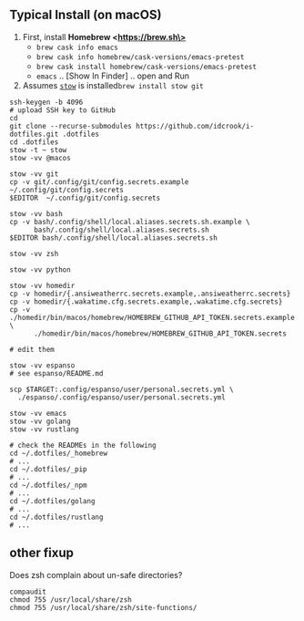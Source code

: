 Typical Install (on macOS)
--------------------------

1.	First, install **Homebrew \<https://brew.sh\>**
	-	`brew cask info emacs`
	-	`brew cask info homebrew/cask-versions/emacs-pretest`
	-	`brew cask install homebrew/cask-versions/emacs-pretest`
	-	`emacs` .. [Show In Finder] .. open and Run
2.	Assumes [`stow`](stow/README.md#install-gnu-stow) is installed`brew install stow git`

```shell
ssh-keygen -b 4096
# upload SSH key to GitHub
cd
git clone --recurse-submodules https://github.com/idcrook/i-dotfiles.git .dotfiles
cd .dotfiles
stow -t ~ stow
stow -vv @macos

stow -vv git
cp -v git/.config/git/config.secrets.example ~/.config/git/config.secrets
$EDITOR  ~/.config/git/config.secrets

stow -vv bash
cp -v bash/.config/shell/local.aliases.secrets.sh.example \
      bash/.config/shell/local.aliases.secrets.sh
$EDITOR bash/.config/shell/local.aliases.secrets.sh

stow -vv zsh

stow -vv python

stow -vv homedir
cp -v homedir/{.ansiweatherrc.secrets.example,.ansiweatherrc.secrets}
cp -v homedir/{.wakatime.cfg.secrets.example,.wakatime.cfg.secrets}
cp -v ./homedir/bin/macos/homebrew/HOMEBREW_GITHUB_API_TOKEN.secrets.example \
      ./homedir/bin/macos/homebrew/HOMEBREW_GITHUB_API_TOKEN.secrets

# edit them

stow -vv espanso
# see espanso/README.md

scp $TARGET:.config/espanso/user/personal.secrets.yml \
  ./espanso/.config/espanso/user/personal.secrets.yml

stow -vv emacs
stow -vv golang
stow -vv rustlang

# check the READMEs in the following
cd ~/.dotfiles/_homebrew
# ...
cd ~/.dotfiles/_pip
# ...
cd ~/.dotfiles/_npm
# ...
cd ~/.dotfiles/golang
# ...
cd ~/.dotfiles/rustlang
# ...
```


## other fixup

Does zsh complain about un-safe directories?

```shell
compaudit
chmod 755 /usr/local/share/zsh
chmod 755 /usr/local/share/zsh/site-functions/
```
